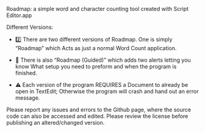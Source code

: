  Roadmap: a simple word and character counting tool created with Script Editor.app

 Different Versions:

 - 2️⃣ There are two different versions of Roadmap. One is simply “Roadmap” which
 Acts as just a normal Word Count application.

 - 📖 There is also “Roadmap (Guided)” which adds two alerts letting you know
 What setup you need to preform and when the program is finished.

 - ⚠️ Each version of the program REQUIRES a Document to already be open in
 TextEdit; Otherwise the program will crash and hand out an error message.
 
 
 Please report any issues and errors to the Github page, where the source code can also be accessed and edited. Please review the license before 
 publishing an altered/changed version.

